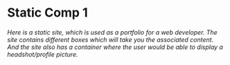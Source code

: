 # Static Comp 1


###### Here is a static site, which is used as a portfolio for a web developer. The site contains different boxes which will take you the associated content. And the site also has a container where the user would be able to display a headshot/profile picture. 